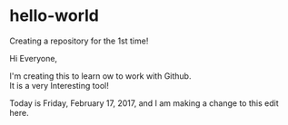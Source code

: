 # hello-world
Creating a repository for the 1st time!

Hi Everyone,

I'm creating this to learn ow to work with Github.  
It is a very Interesting tool!

Today is Friday, February 17, 2017, and I am making a change to this edit here.
